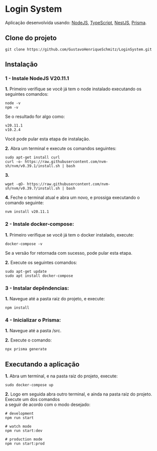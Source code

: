 # Login System

Aplicação desenvolvida usando: [NodeJS](https://nodejs.org), [TypeScript](https://www.typescriptlang.org), [NestJS](https://github.com/nestjs/nest), [Prisma](https://www.prisma.io).

## Clone do projeto

```
git clone https://github.com/GustavoHenriqueSchmitz/LoginSystem.git
```
## Instalação

### 1 - Instale NodeJS V20.11.1

**1.** Primeiro verifique se você já tem o node instalado executando os seguintes comandos:

```
node -v
npm -v
```

Se o resultado for algo como:
```
v20.11.1
v10.2.4
```

Você pode pular esta etapa de instalação.

**2.** Abra um terminal e execute os comandos seguintes:
```
sudo apt-get install curl
curl -o- https://raw.githubusercontent.com/nvm-sh/nvm/v0.39.1/install.sh | bash
```

**3.**
```
wget -qO- https://raw.githubusercontent.com/nvm-sh/nvm/v0.39.7/install.sh | bash
```

**4.** Feche o terminal atual e abra um novo, e prossiga executando o comando seguinte:
```
nvm install v20.11.1
```
### 2 - Instale docker-compose:

**1.** Primeiro verifique se você já tem o docker instalado, execute:
```
docker-compose -v
```
Se a versão for retornada com sucesso, pode pular esta etapa.

**2.** Execute os seguintes comandos:
```
sudo apt-get update            
sudo apt install docker-compose
```

### 3 - Instalar depêndencias:

**1.** Navegue até a pasta raiz do projeto, e execute:

```
npm install
```

### 4 - Inicializar o Prisma:

**1.** Navegue até a pasta /src.

**2.** Execute o comando:
```
npx prisma generate
```

## Executando a aplicação

**1.** Abra um terminal, e na pasta raiz do projeto, execute: 
```
sudo docker-compose up
```

**2.** Logo em seguida abra outro terminal, e ainda na pasta raiz do projeto. Execute um dos comandos </br>a seguir de acordo com o modo desejado:

```
# development
npm run start

# watch mode
npm run start:dev

# production mode
npm run start:prod
``` 
